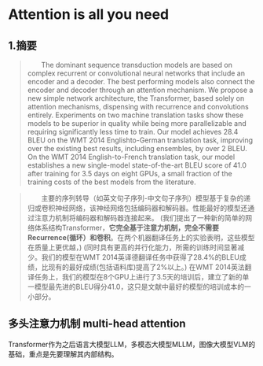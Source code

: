# Attention is all you need

## 1.摘要

>&#160; &#160; &#160; &#160;The dominant sequence transduction models are based on complex recurrent or convolutional neural networks that include
> an encoder and a decoder. The best performing models also connect the encoder and decoder through an attention mechanism. 
> We propose a new simple network architecture, the Transformer, based solely on attention mechanisms, dispensing with recurrence
> and convolutions entirely. Experiments on two machine translation tasks show these models to be superior in quality while being 
> more parallelizable and requiring significantly less time to train. Our model achieves 28.4 BLEU on the WMT 2014 Englishto-German 
> translation task, improving over the existing best results, including ensembles, by over 2 BLEU. On the WMT 2014 English-to-French 
> translation task, our model establishes a new single-model state-of-the-art BLEU score of 41.0 
> after training for 3.5 days on eight GPUs, a small fraction of the training costs of the best models from the literature.


>&#160; &#160; &#160; &#160;主要的序列转导（如英文句子序列-中文句子序列）模型基于复杂的递归或卷积神经网络，该神经网络包括编码器和解码器。性能最好的模型还通过注意力机制将编码器和解码器连接起来。
(我们提出了一种新的简单的网络体系结构Transformer，**它完全基于注意力机制，完全不需要Recurrence&#40;循环）和卷积**。在两个机器翻译任务上的实验表明，这些模型在质量上更优越，)
(同时具有更高的并行化能力，所需的训练时间显著减少。我们的模型在WMT 2014英译德翻译任务中获得了28.4%的BLEU成绩，比现有的最好成绩&#40;包括语料库&#41;提高了2%以上。)
在WMT 2014英法翻译任务上，我们的模型在8个GPU上进行了3.5天的培训后，建立了新的单一模型最先进的BLEU得分41.0，这只是文献中最好的模型的培训成本的一小部分。

## 多头注意力机制 multi-head attention

Transformer作为之后语言大模型LLM，多模态大模型MLLM，图像大模型VLM的基础，重点是先要理解其内部结构。





